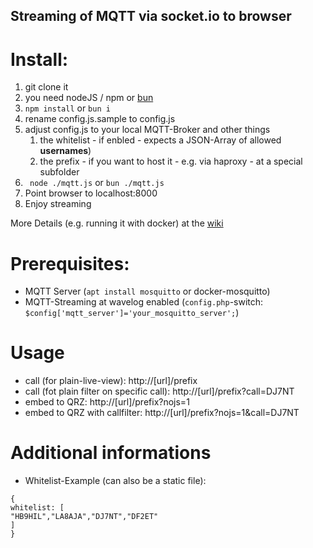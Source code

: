 ## Streaming of MQTT via socket.io to browser

# Install:
1. git clone it
2. you need nodeJS / npm or [bun](https://bun.sh/docs/installation)
3. `npm install` or `bun i`
4. rename config.js.sample to config.js
5. adjust config.js to your local MQTT-Broker and other things
   1. the whitelist - if enbled - expects a JSON-Array of allowed __usernames__)
   2. the prefix - if you want to host it - e.g. via haproxy - at a special subfolder
6. ` node ./mqtt.js` or `bun ./mqtt.js`
7. Point browser to localhost:8000
8. Enjoy streaming

More Details (e.g. running it with docker) at the [wiki](https://github.com/int2001/wavelog_stream/wiki)

# Prerequisites:
* MQTT Server (`apt install mosquitto` or docker-mosquitto)
* MQTT-Streaming at wavelog enabled (`config.php`-switch: `$config['mqtt_server']='your_mosquitto_server';`)

# Usage
* call (for plain-live-view): http://[url]/prefix
* call (fot plain filter on specific call): http://[url]/prefix?call=DJ7NT
* embed to QRZ: http://[url]/prefix?nojs=1
* embed to QRZ with callfilter: http://[url]/prefix?nojs=1&call=DJ7NT

# Additional informations
* Whitelist-Example (can also be a static file):
```
{
whitelist: [
"HB9HIL","LA8AJA","DJ7NT","DF2ET"
]
}
```
